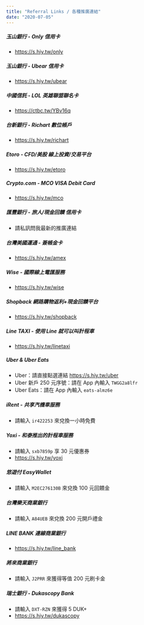 ```yaml
---
title: "Referral Links / 各種推廣連結"
date: "2020-07-05"
---
```


##### 玉山銀行 - Only 信用卡

* https://s.hiy.tw/only

##### 玉山銀行 - Ubear 信用卡

* https://s.hiy.tw/ubear

##### 中國信託 - LOL 英雄聯盟聯名卡

* https://ctbc.tw/YBv16q

##### 台新銀行 - Richart 數位帳戶

* https://s.hiy.tw/richart

##### Etoro - CFD/美股 線上投資/交易平台

* https://s.hiy.tw/etoro

##### Crypto.com - MCO VISA Debit Card

* https://s.hiy.tw/mco

##### 匯豐銀行 - 旅人/現金回饋 信用卡

* 請私訊問我最新的推廣連結

##### 台灣美國運通 - 簽帳金卡

* https://s.hiy.tw/amex

##### Wise - 國際線上電匯服務

* https://s.hiy.tw/wise

##### Shopback 網路購物返利+現金回饋平台

* https://s.hiy.tw/shopback

##### Line TAXI - 使用 Line 就可以叫計程車

* https://s.hiy.tw/linetaxi

##### Uber & Uber Eats

* Uber：請直接點選連結 https://s.hiy.tw/uber
* Uber 新戶 250 元序號：請在 App 內輸入 `TWGG2a8lfr`
* Uber Eats：請在 App 內輸入 `eats-almz6e`
 

##### iRent - 共享汽機車服務

* 請輸入 `ir422253` 來兌換一小時免費


##### Yoxi - 和泰推出的計程車服務

* 請輸入 `sxb7859p` 享 30 元優惠券
* https://s.hiy.tw/yoxi


##### 悠遊付 EasyWallet

* 請輸入 `M2EC276130B` 來兌換 100 元回饋金

 
##### 台灣樂天商業銀行

* 請輸入 `A84UEB` 來兌換 200 元開戶禮金


##### LINE BANK 連線商業銀行

* https://s.hiy.tw/line_bank


##### 將來商業銀行

* 請輸入 `J2PRR` 來獲得等值 200 元刷卡金


##### 瑞士銀行 - Dukascopy Bank

* 請輸入 `DXT-RZN` 來獲得 5 DUK+
* https://s.hiy.tw/dukascopy
